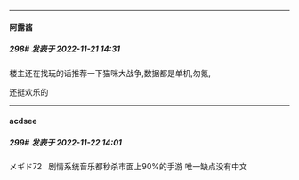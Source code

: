 

*****

####  阿露酱  
##### 298#       发表于 2022-11-21 14:31

楼主还在找玩的话推荐一下猫咪大战争,数据都是单机,勿氪,

还挺欢乐的



*****

####  acdsee  
##### 299#       发表于 2022-11-22 14:01

メギド72   剧情系统音乐都秒杀市面上90%的手游 唯一缺点没有中文

